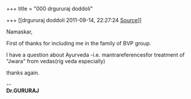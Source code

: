 +++
title = "000 drgururaj doddoli"

+++
[[drgururaj doddoli	2011-09-14, 22:27:24 [Source](https://groups.google.com/g/bvparishat/c/Cchc58I3VSI)]]



  

Namaskar,

First of thanks for including me in the family of BVP group.

I have a question about Ayurveda -i.e. mantrareferencesfor treatment of "Jwara" from vedas(rig veda especially)

thanks again.

--  
**Dr.GURURAJ**  
  

